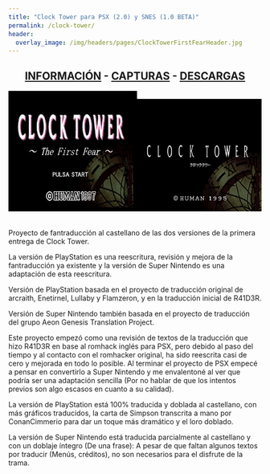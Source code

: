 ```yaml
---
title: "Clock Tower para PSX (2.0) y SNES (1.0 BETA)"
permalink: /clock-tower/
header:
  overlay_image: /img/headers/pages/ClockTowerFirstFearHeader.jpg
---
```

<h2 style="text-align: center;"><strong><a href="/clock-tower/informacion/">INFORMACIÓN</a> - <a href="/clock-tower/capturas/">CAPTURAS</a> - <a href="/clock-tower/descargar/">DESCARGAS</a></strong></h2>

<p style="text-align: center;"><img src="/img/2016/07/SLPS_009.17_08052016_220436_0693.jpg" /><img src="/img/2017/12/ClockTowerESP-TITULO.png" /></p>
<br>
Proyecto de fantraducción al castellano de las dos versiones de la primera entrega de Clock Tower.

La versión de PlayStation es una reescritura, revisión y mejora de la fantraducción ya existente y la 
versión de Super Nintendo es una adaptación de esta reescritura.

Versión de PlayStation basada en el proyecto de traducción original de arcraith, Enetirnel, Lullaby y 
Flamzeron, y en la traducción inicial de R41D3R.

Versión de Super Nintendo también basada en el proyecto de traducción del grupo Aeon Genesis Translation Project.

Este proyecto empezó como una revisión de textos de la traducción que hizo R41D3R en base al romhack 
inglés para PSX, pero debido al paso del tiempo y al contacto con el romhacker original, ha sido reescrita 
casi de cero y mejorada en todo lo posible. Al terminar el proyecto de PSX empecé a pensar en convertirlo a 
Super Nintendo y me envalentoné al ver que podría ser una adaptación sencilla (Por no hablar de que los 
intentos previos son algo escasos en cuanto a su calidad).

La versión de PlayStation está 100% traducida y doblada al castellano, con más gráficos traducidos, la carta de 
Simpson transcrita a mano por ConanCimmerio para dar un toque más dramático y el loro doblado.

La versión de Super Nintendo está traducida parcialmente al castellano y con un doblaje íntegro (De una frase): 
A pesar de que faltan algunos textos por traducir (Menús, créditos), no son necesarios para el disfrute de la trama.
